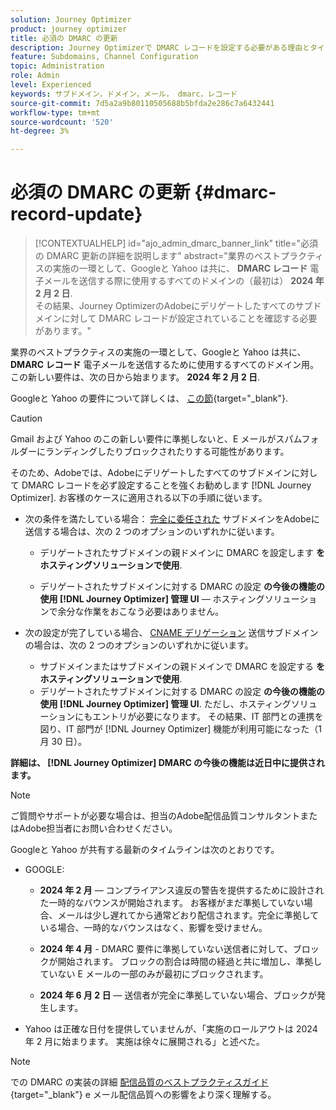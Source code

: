 ```yaml
---
solution: Journey Optimizer
product: journey optimizer
title: 必須の DMARC の更新
description: Journey Optimizerで DMARC レコードを設定する必要がある理由とタイミングを説明します
feature: Subdomains, Channel Configuration
topic: Administration
role: Admin
level: Experienced
keywords: サブドメイン，ドメイン，メール， dmarc，レコード
source-git-commit: 7d5a2a9b80110505688b5bfda2e286c7a6432441
workflow-type: tm+mt
source-wordcount: '520'
ht-degree: 3%

---
```


# 必須の DMARC の更新 {#dmarc-record-update}

>[!CONTEXTUALHELP]
>id="ajo_admin_dmarc_banner_link"
>title="必須の DMARC 更新の詳細を説明します"
>abstract="業界のベストプラクティスの実施の一環として、Googleと Yahoo は共に、 **DMARC レコード** 電子メールを送信する際に使用するすべてのドメインの（最初は） **2024 年 2 月 2 日**. <br>その結果、Journey OptimizerのAdobeにデリゲートしたすべてのサブドメインに対して DMARC レコードが設定されていることを確認する必要があります。"

業界のベストプラクティスの実施の一環として、Googleと Yahoo は共に、 **DMARC レコード** 電子メールを送信するために使用するすべてのドメイン用。 この新しい要件は、次の日から始まります。 **2024 年 2 月 2 日**.

Googleと Yahoo の要件について詳しくは、 [この節](https://experienceleague.adobe.com/docs/deliverability-learn/deliverability-best-practice-guide/additional-resources/guidance-around-changes-to-google-and-yahoo.html?lang=en#dmarc%3A){target="_blank"}.

>[!CAUTION]
>
>Gmail および Yahoo のこの新しい要件に準拠しないと、E メールがスパムフォルダーにランディングしたりブロックされたりする可能性があります。

そのため、Adobeでは、Adobeにデリゲートしたすべてのサブドメインに対して DMARC レコードを必ず設定することを強くお勧めします [!DNL Journey Optimizer]. お客様のケースに適用される以下の手順に従います。

* 次の条件を満たしている場合： [完全に委任された](delegate-subdomain.md#full-subdomain-delegation) サブドメインをAdobeに送信する場合は、次の 2 つのオプションのいずれかに従います。

   * デリゲートされたサブドメインの親ドメインに DMARC を設定します **をホスティングソリューションで使用**.

   * デリゲートされたサブドメインに対する DMARC の設定 **の今後の機能の使用 [!DNL Journey Optimizer] 管理 UI**  — ホスティングソリューションで余分な作業をおこなう必要はありません。

* 次の設定が完了している場合、 [CNAME デリゲーション](delegate-subdomain.md#cname-subdomain-delegation) 送信サブドメインの場合は、次の 2 つのオプションのいずれかに従います。
   * サブドメインまたはサブドメインの親ドメインで DMARC を設定する **をホスティングソリューションで使用**.
   * デリゲートされたサブドメインに対する DMARC の設定 **の今後の機能の使用 [!DNL Journey Optimizer] 管理 UI**. ただし、ホスティングソリューションにもエントリが必要になります。 その結果、IT 部門との連携を図り、IT 部門が [!DNL Journey Optimizer] 機能が利用可能になった（1 月 30 日）。 <!--and be ready on February 1st, 2024-->

**詳細は、 [!DNL Journey Optimizer] DMARC の今後の機能は近日中に提供されます。**

>[!NOTE]
>
>ご質問やサポートが必要な場合は、担当のAdobe配信品質コンサルタントまたはAdobe担当者にお問い合わせください。

Googleと Yahoo が共有する最新のタイムラインは次のとおりです。

* GOOGLE:

   * **2024 年 2 月**  — コンプライアンス違反の警告を提供するために設計された一時的なバウンスが開始されます。 お客様がまだ準拠していない場合、メールは少し遅れてから通常どおり配信されます。完全に準拠している場合、一時的なバウンスはなく、影響を受けません。

   * **2024 年 4 月** - DMARC 要件に準拠していない送信者に対して、ブロックが開始されます。 ブロックの割合は時間の経過と共に増加し、準拠していない E メールの一部のみが最初にブロックされます。

   * **2024 年 6 月 2 日**  — 送信者が完全に準拠していない場合、ブロックが発生します。

* Yahoo は正確な日付を提供していませんが、「実施のロールアウトは 2024 年 2 月に始まります。 実施は徐々に展開される」と述べた。

>[!NOTE]
>
>での DMARC の実装の詳細 [配信品質のベストプラクティスガイド](https://experienceleague.adobe.com/docs/deliverability-learn/deliverability-best-practice-guide/additional-resources/technotes/implement-dmarc.html#about){target="_blank"} e メール配信品質への影響をより深く理解する。
